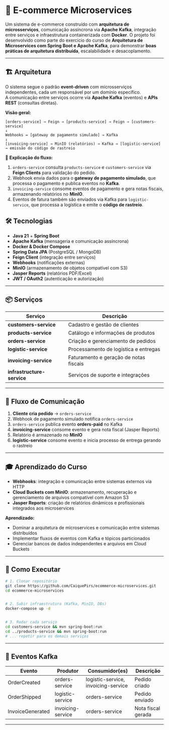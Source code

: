 # 🛒 E-commerce Microservices

Um sistema de e-commerce construído com **arquitetura de microsserviços**, comunicação assíncrona via **Apache Kafka**, integração entre serviços e infraestrutura containerizada com **Docker**.
O projeto foi desenvolvido como parte do exercicio do curso de **Arquitetura de Microservices com Spring Boot e Apache Kafka**, para demonstrar **boas práticas de arquitetura distribuída**, escalabilidade e desacoplamento.

---

## 🏗 Arquitetura

O sistema segue o padrão **event-driven** com microsserviços independentes, cada um responsável por um domínio específico.  
A comunicação entre serviços ocorre via **Apache Kafka** (eventos) e **APIs REST** (consultas diretas).

**Visão geral:**
```
[orders-service] → Feign → [products-service] → Feign → [customers-service]
↓
Webhooks ↔ [gateway de pagamento simulado] → Kafka
↓
[invoicing-service] → MinIO (relatórios) → Kafka → [logistic-service] → emissão do código de rastreio
```

📝 **Explicação do fluxo:**

1. `orders-service` consulta `products-service` e `customers-service` via **Feign Clients** para validação do pedido.
2. Webhook envia dados para o **gateway de pagamento simulado**, que processa o pagamento e publica eventos no **Kafka**.
3. `invoicing-service` consome eventos de pagamento e gera notas fiscais, armazenando relatórios no **MinIO**.
4. Eventos de fatura também são enviados via Kafka para `logistic-service`, que processa a logística e emite o **código de rastreio**.


## 🛠 Tecnologias


- **Java 21** + **Spring Boot**
- **Apache Kafka** (mensageria e comunicação assíncrona)
- **Docker & Docker Compose**
- **Spring Data JPA** (PostgreSQL / MongoDB)
- **Feign Client** (integração entre serviços)
- **Webhooks** (notificações externas)
- **MinIO** (armazenamento de objetos compatível com S3)
- **Jasper Reports** (relatórios PDF/Excel)
- **JWT / OAuth2** (autenticação e autorização)


---


## 📦 Serviços


| Serviço | Descrição |
|-----------------------|-----------|
| **customers-service** | Cadastro e gestão de clientes |
| **products-service** | Catálogo e informações de produtos |
| **orders-service** | Criação e gerenciamento de pedidos |
| **logistic-service** | Processamento de logística e entregas |
| **invoicing-service** | Faturamento e geração de notas fiscais |
| **infrastructure-service** | Serviços de suporte e integrações |


---

## 🔄 Fluxo de Comunicação

1. **Cliente cria pedido** → `orders-service`
2. Webhook de pagamento simulado notifica `orders-service`
3. `orders-service` publica evento **orders-paid** no Kafka
4. **invoicing-service** consome evento e gera nota fiscal (Jasper Reports)
5. Relatório é armazenado no **MinIO**
6. **logistic-service** consome evento e inicia processo de entrega gerando o rastreio

---

## 🎓 Aprendizado do Curso
- **Webhooks**: integração e comunicação entre sistemas externos via HTTP
- **Cloud Buckets com MinIO**: armazenamento, recuperação e gerenciamento de arquivos compatível com Amazon S3
- **Jasper Reports**: criação de relatórios dinâmicos e profissionais integrados aos microservices


**Aprendizado:**
- Dominar a arquitetura de microservices e comunicação entre sistemas distribuídos
- Implementar fluxos de eventos com Kafka e tópicos particionados
- Gerenciar bancos de dados independentes e arquivos em Cloud Buckets
---

## 🚀 Como Executar


```bash
# 1. Clonar repositório
git clone https://github.com/CaiquePirs/ecommerce-microservices.git
cd ecommerce-microservices


# 2. Subir infraestrutura (Kafka, MinIO, DBs)
docker-compose up -d


# 3. Rodar cada serviço
cd customers-service && mvn spring-boot:run
cd ../products-service && mvn spring-boot:run
# ... repetir para os demais serviços
```

---

## 📡 Eventos Kafka

| Evento | Produtor | Consumidor(es) | Descrição |
|------------------|----------------|------------------------|--------------------|
| OrderCreated | orders-service | logistic-service, invoicing-service | Pedido criado |
| OrderShipped | logistic-service| orders-service | Pedido enviado |
| InvoiceGenerated | invoicing-service | orders-service | Nota fiscal gerada |

---
